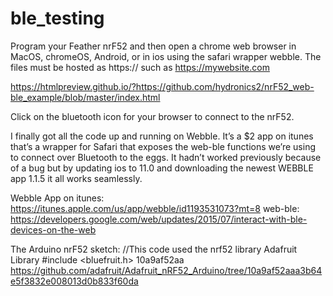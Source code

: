# ble_testing

Program your Feather nrF52 and then open a chrome web browser in MacOS, chromeOS, Android, or in ios using the safari wrapper webble. The files must be hosted as https:// such as https://mywebsite.com</p>

https://htmlpreview.github.io/?https://github.com/hydronics2/nrF52_web-ble_example/blob/master/index.html


<p>Click on the bluetooth icon for your browser to connect to the nrF52.

I finally got all the code up and running on Webble. It’s a $2 app on itunes that’s a wrapper for Safari that exposes the web-ble functions we’re using to connect over Bluetooth to the eggs. It hadn’t worked previously because of a bug but by updating ios to 11.0 and downloading the newest WEBBLE app 1.1.5 it all works seamlessly.

Webble App on itunes: https://itunes.apple.com/us/app/webble/id1193531073?mt=8
web-ble: https://developers.google.com/web/updates/2015/07/interact-with-ble-devices-on-the-web


The Arduino nrF52 sketch:
//This code used the nrf52 library Adafruit Library  #include <bluefruit.h>
 10a9af52aa  https://github.com/adafruit/Adafruit_nRF52_Arduino/tree/10a9af52aaa3b64e5f3832e008013d0b833f60da
